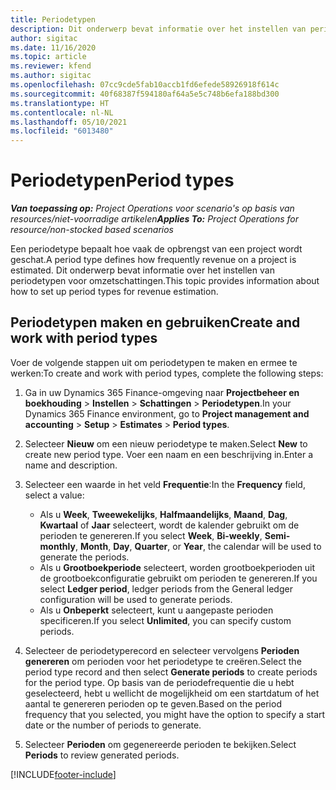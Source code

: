 ```yaml
---
title: Periodetypen
description: Dit onderwerp bevat informatie over het instellen van periodetypen voor omzetschattingen.
author: sigitac
ms.date: 11/16/2020
ms.topic: article
ms.reviewer: kfend
ms.author: sigitac
ms.openlocfilehash: 07cc9cde5fab10accb1fd6efede58926918f614c
ms.sourcegitcommit: 40f68387f594180af64a5e5c748b6efa188bd300
ms.translationtype: HT
ms.contentlocale: nl-NL
ms.lasthandoff: 05/10/2021
ms.locfileid: "6013480"
---
```

# <a name="period-types"></a><span data-ttu-id="2b42c-103">Periodetypen</span><span class="sxs-lookup"><span data-stu-id="2b42c-103">Period types</span></span>

<span data-ttu-id="2b42c-104">_**Van toepassing op:** Project Operations voor scenario's op basis van resources/niet-voorradige artikelen_</span><span class="sxs-lookup"><span data-stu-id="2b42c-104">_**Applies To:** Project Operations for resource/non-stocked based scenarios_</span></span>

<span data-ttu-id="2b42c-105">Een periodetype bepaalt hoe vaak de opbrengst van een project wordt geschat.</span><span class="sxs-lookup"><span data-stu-id="2b42c-105">A period type defines how frequently revenue on a project is estimated.</span></span> <span data-ttu-id="2b42c-106">Dit onderwerp bevat informatie over het instellen van periodetypen voor omzetschattingen.</span><span class="sxs-lookup"><span data-stu-id="2b42c-106">This topic provides information about how to set up period types for revenue estimation.</span></span> 

## <a name="create-and-work-with-period-types"></a><span data-ttu-id="2b42c-107">Periodetypen maken en gebruiken</span><span class="sxs-lookup"><span data-stu-id="2b42c-107">Create and work with period types</span></span>
<span data-ttu-id="2b42c-108">Voer de volgende stappen uit om periodetypen te maken en ermee te werken:</span><span class="sxs-lookup"><span data-stu-id="2b42c-108">To create and work with period types, complete the following steps:</span></span>

1. <span data-ttu-id="2b42c-109">Ga in uw Dynamics 365 Finance-omgeving naar **Projectbeheer en boekhouding** > **Instellen** > **Schattingen** > **Periodetypen**.</span><span class="sxs-lookup"><span data-stu-id="2b42c-109">In your Dynamics 365 Finance environment, go to **Project management and accounting** > **Setup** > **Estimates** > **Period types**.</span></span>
2. <span data-ttu-id="2b42c-110">Selecteer **Nieuw** om een nieuw periodetype te maken.</span><span class="sxs-lookup"><span data-stu-id="2b42c-110">Select **New** to create new period type.</span></span> <span data-ttu-id="2b42c-111">Voer een naam en een beschrijving in.</span><span class="sxs-lookup"><span data-stu-id="2b42c-111">Enter a name and description.</span></span>
3. <span data-ttu-id="2b42c-112">Selecteer een waarde in het veld **Frequentie**:</span><span class="sxs-lookup"><span data-stu-id="2b42c-112">In the **Frequency** field, select a value:</span></span>

    - <span data-ttu-id="2b42c-113">Als u **Week**, **Tweewekelijks**, **Halfmaandelijks**, **Maand**, **Dag**, **Kwartaal** of **Jaar** selecteert, wordt de kalender gebruikt om de perioden te genereren.</span><span class="sxs-lookup"><span data-stu-id="2b42c-113">If you select **Week**, **Bi-weekly**, **Semi-monthly**, **Month**, **Day**, **Quarter**, or **Year**, the calendar will be used to generate the periods.</span></span> 
    - <span data-ttu-id="2b42c-114">Als u **Grootboekperiode** selecteert, worden grootboekperioden uit de grootboekconfiguratie gebruikt om perioden te genereren.</span><span class="sxs-lookup"><span data-stu-id="2b42c-114">If you select **Ledger period**, ledger periods from the General ledger configuration will be used to generate periods.</span></span>
    - <span data-ttu-id="2b42c-115">Als u **Onbeperkt** selecteert, kunt u aangepaste perioden specificeren.</span><span class="sxs-lookup"><span data-stu-id="2b42c-115">If you select **Unlimited**, you can specify custom periods.</span></span>
4. <span data-ttu-id="2b42c-116">Selecteer de periodetyperecord en selecteer vervolgens **Perioden genereren** om perioden voor het periodetype te creëren.</span><span class="sxs-lookup"><span data-stu-id="2b42c-116">Select the period type record and then select **Generate periods** to create periods for the period type.</span></span> <span data-ttu-id="2b42c-117">Op basis van de periodefrequentie die u hebt geselecteerd, hebt u wellicht de mogelijkheid om een startdatum of het aantal te genereren perioden op te geven.</span><span class="sxs-lookup"><span data-stu-id="2b42c-117">Based on the period frequency that you selected, you might have the option to specify a start date or the number of periods to generate.</span></span>
5. <span data-ttu-id="2b42c-118">Selecteer **Perioden** om gegenereerde perioden te bekijken.</span><span class="sxs-lookup"><span data-stu-id="2b42c-118">Select **Periods** to review generated periods.</span></span>



[!INCLUDE[footer-include](../includes/footer-banner.md)]